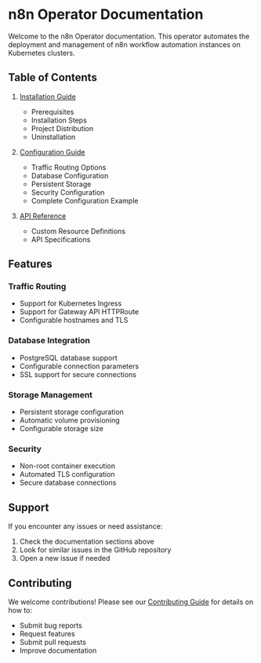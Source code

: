 # n8n Operator Documentation

Welcome to the n8n Operator documentation. This operator automates the deployment and management of n8n workflow automation instances on Kubernetes clusters.

## Table of Contents

1. [Installation Guide](installation.md)
   * Prerequisites
   * Installation Steps
   * Project Distribution
   * Uninstallation

2. [Configuration Guide](configuration.md)
   - Traffic Routing Options
   - Database Configuration
   - Persistent Storage
   - Security Configuration
   - Complete Configuration Example

3. [API Reference](api.rst)
   - Custom Resource Definitions
   - API Specifications

## Features

### Traffic Routing
- Support for Kubernetes Ingress
- Support for Gateway API HTTPRoute
- Configurable hostnames and TLS

### Database Integration
- PostgreSQL database support
- Configurable connection parameters
- SSL support for secure connections

### Storage Management
- Persistent storage configuration
- Automatic volume provisioning
- Configurable storage size

### Security
- Non-root container execution
- Automated TLS configuration
- Secure database connections

## Support

If you encounter any issues or need assistance:
1. Check the documentation sections above
2. Look for similar issues in the GitHub repository
3. Open a new issue if needed

## Contributing

We welcome contributions! Please see our [Contributing Guide](../CONTRIBUTING.md) for details on how to:
- Submit bug reports
- Request features
- Submit pull requests
- Improve documentation
